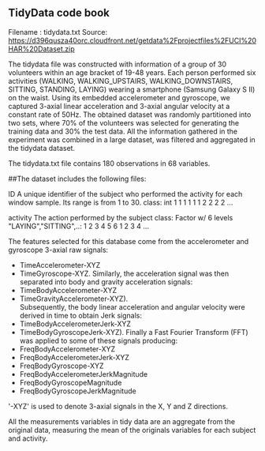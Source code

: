 ## TidyData code book

Filename :  tidydata.txt
Source:     https://d396qusza40orc.cloudfront.net/getdata%2Fprojectfiles%2FUCI%20HAR%20Dataset.zip

The tidydata file was constructed with information of a group of 30 volunteers within an age bracket of 19-48 years.
Each person performed six activities (WALKING, WALKING_UPSTAIRS, WALKING_DOWNSTAIRS, SITTING, STANDING, LAYING) wearing a smartphone (Samsung Galaxy S II) on the waist. Using its embedded accelerometer and gyroscope, we captured 3-axial linear acceleration and 3-axial angular velocity at a constant rate of 50Hz. The obtained dataset was randomly partitioned into two sets, where 70% of the volunteers was selected for generating the training data and 30% the test data. 
All the information gathered in the experiment was combined in a large dataset, was filtered and aggregated in the tidydata dataset.

The tidydata.txt file contains 180 observations in 68 variables.

##The dataset includes the following files:

ID
A unique identifier of the subject who performed the activity for each window sample. Its range is from 1 to 30. 
class: int  1 1 1 1 1 1 2 2 2 2 ...

activity
The action performed by the subject
class: Factor w/ 6 levels "LAYING","SITTING",..: 1 2 3 4 5 6 1 2 3 4 ...

The features selected for this database come from the accelerometer and gyroscope 3-axial raw signals:
- TimeAccelerometer-XYZ
- TimeGyroscope-XYZ.
Similarly, the acceleration signal was then separated into body and gravity acceleration signals:
- TimeBodyAccelerometer-XYZ
- TimeGravityAccelerometer-XYZ).  
Subsequently, the body linear acceleration and angular velocity were derived in time to obtain Jerk signals:
- TimeBodyAccelerometerJerk-XYZ
- TimeBodyGyroscopeJerk-XYZ).
Finally a Fast Fourier Transform (FFT) was applied to some of these signals producing:
- FreqBodyAccelerometer-XYZ
- FreqBodyAccelerometerJerk-XYZ
- FreqBodyGyroscope-XYZ
- FreqBodyAccelerometerJerkMagnitude
- FreqBodyGyroscopeMagnitude
- FreqBodyGyroscopeJerkMagnitude

'-XYZ' is used to denote 3-axial signals in the X, Y and Z directions.

All the measurements variables in tidy data are an aggregate from the original data, measuring the mean of the originals variables for each subject and activity.
